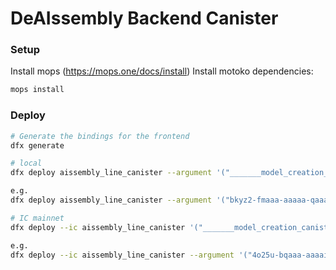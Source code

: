 # DeAIssembly Backend Canister

### Setup

Install mops (https://mops.one/docs/install)
Install motoko dependencies:

```bash
mops install
```

### Deploy

```bash
# Generate the bindings for the frontend
dfx generate

# local
dfx deploy aissembly_line_canister --argument '("_______model_creation_canister_id______", "________frontend_creation_canister_id______")'

e.g.
dfx deploy aissembly_line_canister --argument '("bkyz2-fmaaa-aaaaa-qaaaq-cai", "be2us-64aaa-aaaaa-qaabq-cai")'

# IC mainnet
dfx deploy --ic aissembly_line_canister '("_______model_creation_canister_id______", "________frontend_creation_canister_id______")'

e.g.
dfx deploy --ic aissembly_line_canister --argument '("4o25u-bqaaa-aaaai-acrha-cai", "4j33a-miaaa-aaaai-acrhq-cai")'

```